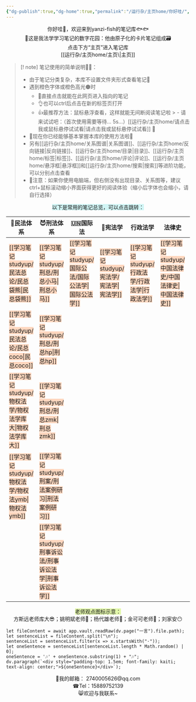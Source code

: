 ```yaml
---
{"dg-publish":true,"dg-home":true,"permalink":"/运行杂/主页home/你好哇/","tags":["gardenEntry"],"dgPassFrontmatter":true,"created":"2024-09-11T11:30:44.177+08:00","updated":"2024-10-18T15:16:05.845+08:00"}
---
```


<center>你好哇👋，欢迎来到yanzi-fish的笔记库🐟🐟</center>

<center>🏡这是我法学学习笔记的数字花园：他由原子化的卡片笔记组成🗃</center>

<center>点击下方“主页”进入笔记库</center>

<center>[[运行杂/主页home/主页\|主页]]</center>

>[! note] 笔记使用的简单说明🦀🦀：
>- 由于笔记分类复杂，本库不设置文件夹形式查看笔记🙅
>- 遇到橙色字体或橙色高光🟠时
>	- 🙂直接点击就能在此网页进入指向的笔记
>	- 👌也可以ctrl后点击在新的标签页打开
>	- 👍最推荐方法：鼠标悬浮查看，这样就能无间断阅读笔记啦
	>	- 请来试试吧：（首次使用需要等待... 5s...）[[运行杂/主页home/请点击我或鼠标悬停试试看\|请点击我或鼠标悬停试试看]] 🖖
>- 🎉现在你已经能够基本掌握本库的使用方法啦🎉
>- 另有[[运行杂/主页home/关系图谱\|关系图谱]]、[[运行杂/主页home/反向链接\|反向链接]]、[[运行杂/主页home/目录\|目录]]、[[运行杂/主页home/标签\|标签]]、[[运行杂/主页home/评论\|评论]]、[[运行杂/主页home/悬浮框\|悬浮框]]和[[运行杂/主页home/搜索\|搜索]]等进阶功能，可以分别点击查看
>- 📢注意：如果你使用电脑端，但右侧没有出现目录、关系图等，建议ctrl+鼠标滚动缩小界面获得更好的阅读体验（缩小后字体也会缩小，请自行选择）

<center><span style="background:rgba(173, 239, 239, 0.55)">以下是常用的笔记总览，可以点击跳转：</span></center>

| 🫠民法体系                                                               | 😈刑法体系                                                               | 🇺🇳国际法                                                             | 👸宪法学                                                             | 行政法学                                                               | 法律史                                                                 | 构建                                                                 |
| -------------------------------------------------------------------- | -------------------------------------------------------------------- | ------------------------------------------------------------------- | ----------------------------------------------------------------- | ------------------------------------------------------------------ | ------------------------------------------------------------------- | ------------------------------------------------------------------ |
| <span style="background:rgba(255, 183, 139, 0.55)">[[学习笔记studyup/民法总论/民总袋熊\|民总袋熊]]</span>   | <span style="background:rgba(255, 183, 139, 0.55)">[[学习笔记studyup/刑总/刑总小马\|刑总小马]]</span>   | <span style="background:rgba(255, 183, 139, 0.55)">[[学习笔记studyup/国际公法/国际公法学\|国际公法学]]</span> | <span style="background:rgba(255, 183, 139, 0.55)">[[学习笔记studyup/宪法学/宪法学\|宪法学]]</span> | <span style="background:rgba(255, 183, 139, 0.55)">[[学习笔记studyup/行政法学/行政法学\|行政法学]]</span> | <span style="background:rgba(255, 183, 139, 0.55)">[[学习笔记studyup/中国法律史/中国法律史\|中国法律史]]</span> | <span style="background:rgba(255, 183, 139, 0.55)">[[法条/法条总录\|法条总录]]</span> |
| <span style="background:rgba(255, 183, 139, 0.55)">[[学习笔记studyup/民法总论/民总coco\|民总coco]]</span> | <span style="background:rgba(255, 183, 139, 0.55)">[[学习笔记studyup/刑总/刑总hp\|刑总hp]]</span>   |                                                                     |                                                                   |                                                                    |                                                                     | <span style="background:rgba(255, 183, 139, 0.55)">[[案例分析case/案例总库\|案例总库]]</span> |
| <span style="background:rgba(255, 183, 139, 0.55)">[[学习笔记studyup/物权法学/物权法学库大\|物权法学库大]]</span> | <span style="background:rgba(255, 183, 139, 0.55)">[[学习笔记studyup/刑总/刑总zmk\|刑总zmk]]</span>  |                                                                     |                                                                   |                                                                    |                                                                     | <span style="background:rgba(255, 183, 139, 0.55)">[[学习笔记studyup/背诵/概念背诵\|概念背诵]]</span> |
| <span style="background:rgba(255, 183, 139, 0.55)">[[学习笔记studyup/物权法学/物权法ymb\|物权法ymb]]</span> | <span style="background:rgba(255, 183, 139, 0.55)">[[学习笔记studyup/刑案/刑法案例研习\|刑法案例研习]]</span> |                                                                     |                                                                   |                                                                    |                                                                     | <span style="background:rgba(255, 183, 139, 0.55)">[[思维导图mind/思维导图库\|思维导图库]]</span>                                                          |
|                                                                      | <span style="background:rgba(255, 183, 139, 0.55)">[[学习笔记studyup/刑事诉讼法/刑事诉讼法学\|刑事诉讼法学]]</span> |                                                                     |                                                                   |                                                                    |                                                                     |                                                                    |


<center><span style="background:rgba(205, 244, 105, 0.55)">老师观点图标示意：</span></center>

<center>方斯远老师库大😎；姚明斌老师🔆；杨代雄老师🐨；金可可老师🥥；刘家安😶</center>

``` dataviewjs
let fileContent = await app.vault.readRaw(dv.page("一言").file.path);
let sentenceList = fileContent.split("\n");
sentenceList = sentenceList.filter(x => x.startsWith("·"));
let oneSentence = sentenceList[sentenceList.length * Math.random() | 0];
oneSentence = '🎶' + oneSentence.substring(1) + "🎶";
dv.paragraph(`<div style="padding-top: 1.5em; font-family: kaiti; text-align: center;">${oneSentence}</div>`);
```


<center>📮我的邮箱： 2740005626@qq.com</center>
<center>☎Tel：15889752139</center>
<center>😸欢迎与我联系~</center>

